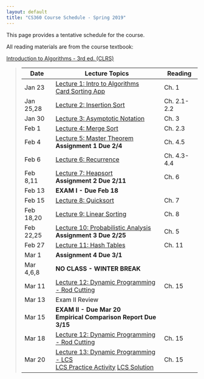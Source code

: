 ```yaml
---
layout: default
title: "CS360 Course Schedule - Spring 2019"
---
```


This page provides a tentative schedule for the course.

All reading materials are from the course textbook:

[Introduction to Algorithms - 3rd ed. (CLRS)](http://mitpress.mit.edu/books/introduction-algorithms)

> Date | Lecture Topics | Reading |
> ---- | -------------- | ------- |
> Jan 23    | [Lecture 1: Intro to Algorithms](../lectures/lecture01.html) <br> [Card Sorting App](../lectures/Sorter.jar) | Ch. 1 |
> Jan 25,28 | [Lecture 2: Insertion Sort](../lectures/lecture02.html) | Ch. 2.1-2.2 |
> Jan 30    | [Lecture 3: Asymptotic Notation](../lectures/lecture03.html) | Ch. 3 |
> Feb 1     | [Lecture 4: Merge Sort](../lectures/lecture04.html) | Ch. 2.3 |
> Feb 4     | [Lecture 5: Master Theorem](../lectures/lecture05.html) <br /> **Assignment 1 Due 2/4** | Ch. 4.5 |
> Feb 6     | [Lecture 6: Recurrence](../lectures/lecture06.html) | Ch. 4.3-4.4 |
> Feb 8,11  | [Lecture 7: Heapsort](../lectures/lecture07.html)  <br /> **Assignment 2 Due 2/11** | Ch. 6 |
> Feb 13    | **EXAM I - Due Feb 18**               |             |
> Feb 15    | [Lecture 8: Quicksort](../lectures/lecture08.html) | Ch. 7 |
> Feb 18,20 | [Lecture 9: Linear Sorting](../lectures/lecture09.html)  | Ch. 8 |
> Feb 22,25 | [Lecture 10: Probabilistic Analysis](../lectures/lecture10.html) <br /> **Assignment 3 Due 2/25** | Ch. 5 |
> Feb 27    | [Lecture 11: Hash Tables](../lectures/lecture11.html) | Ch. 11 |
> Mar 1     | **Assignment 4 Due 3/1** |   |
> Mar 4,6,8 | **NO CLASS - WINTER BREAK** |    |
> Mar 11    | [Lecture 12: Dynamic Programming - Rod Cutting](../lectures/lecture12.html) | Ch. 15 |
> Mar 13     | Exam II Review |    |
> Mar 15     | **EXAM II - Due Mar 20** <br /> **Empirical Comparison Report Due 3/15**               |             |
> Mar 18    | [Lecture 12: Dynamic Programming - Rod Cutting](../lectures/lecture12.html) | Ch. 15 |
> Mar 20    | [Lecture 13: Dynamic Programming - LCS](../lectures/lecture13.html) <br /> [LCS Practice Activity](../handouts/lecture13-LCS-Ex2.pdf) [LCS Solution](../handouts/lecture13-LCS-Ex2Sol.pdf) | Ch. 15 |

<!--
> Mar 11    | [Lecture 12: Dynamic Programming - Rod Cutting](../lectures/lecture12.html) | Ch. 15 |
> Mar 13     | Exam II Review |    |
> Mar 15     | **EXAM II - Due Mar 20** <br /> **Empirical Comparison Report Due 3/15**               |             |
> Mar 18    | [Lecture 12: Dynamic Programming - Rod Cutting](../lectures/lecture12.html) | Ch. 15 |
> Mar 20    | [Lecture 13: Dynamic Programming - LCS](../lectures/lecture13.html) <br /> [LCS Practice Activity](../handouts/lecture13-LCS-Ex2.pdf) [LCS Solution](../handouts/lecture13-LCS-Ex2Sol.pdf) | Ch. 15 |
> Mar 22    | [Lecture 14: Greedy Algorithms - Activity Selection](../lectures/lecture14.html) | Ch. 16 |
> Mar 25    | [Lecture 15: Graph Theory](../lectures/lecture15.html) | Appendix B.4 |
> Mar 27    | [Lecture 16: Breadth-First Search](../lectures/lecture16.html) <br /> **Assignment 5 Due 3/27** | Ch. 22.2 |
> Mar 29    | [Lecture 17: Depth-First Search](../lectures/lecture17.html) <br /> [DFS Practice Activity](../handouts/lecture17-dfsact.pdf) [DFS Solution](../handouts/lecture17-dfsact-sol.pdf)  | Ch. 22.3 |


> Apr 1     | [Lecture 18: DFS Applications](../lectures/lecture18.html) <br /> [SCCD Practice Activity](../handouts/lecture18-sccex.pdf) [SCCD Solution](../handouts/lecture18-sccex-sol.pdf) | Ch. 22.4-22.5 |
> Apr 3    | [Lecture 19: Minimum Spanning Trees - Kruskal](../lectures/lecture19.html) <br /> [Kruskal Practice Activity](../handouts/lecture19-Kruskalact.pdf) [Kruskal Solution](../handouts/lecture19-Kruskalactsol.pdf) <br /> **Assignment 6 Due 4/3** | Ch. 23.1 |
> Apr 5     | Exam III Review <br /> **Assignment 7 Due 4/4**  |    |
> Apr 6     | **Exam III - Due Apr 11** |  |
> Apr 9     | [Lecture 20: Minimum Spanning Trees - Prim](../lectures/lecture20.html) <br /> [Prim Practice Activity](../handouts/lecture20-Primact.pdf) [Prim Solution](../handouts/lecture20-Primactsol.pdf) | Ch. 23.2 |
> Mar 30, Apr 2| **NO CLASS - SPRING BREAK** |   |
> Apr 11    | [Lecture 21: Shortest Path - Bellman-Ford](../lectures/lecture21.html) | Ch. 24.1-24.2 |
> Apr 13    | [Lecture 22: Shortest Path - Dijkstra](../lectures/lecture22.html) <br /> [SSSP Practice Activity](../handouts/lecture22-ssspact.pdf) [SSSP Solution](../handouts/lecture22-ssspactsol.pdf) | Ch. 24.3 |
> Apr 13    | [Lecture 23: Shortest Path - Floyd-Warshall](../lectures/lecture23.html) | Ch. 25 |
> Apr 16    | [Lecture 24: Maximal Flow](../lectures/lecture24.html) | Ch. 26.1 |
> Apr 18    | [Lecture 25: Maximal Flow- Ford-Fulkerson](../lectures/lecture25.html) <br /> [Max Flow Practice Activity](../handouts/lecture25-maxflowact.pdf) [Max Flow Solution](../handouts/lecture25-maxflowactsol.pdf) <br /> **Assignment 8 Due 4/18** | Ch. 26.2 |
> Apr 20    | [Lecture 26: NP Completeness](../lectures/lecture26.html) | Ch. 34.1-34.3 |
> Apr 23    | [Lecture 27: NP Complete Problems](../lectures/lecture27.html) <br /> [Lecture 28: More NP Complete Problems](../lectures/lecture28.html) | Ch. 34.4 |
> Apr 25    | **Exam IV - Due May 2** <br /> **Assignment 9 Due 4/25** | Ch. 34.5 |
> Apr 27    | **NO CLASS** |  |
> Apr 30    | [Lecture 29: Approximation Algorithms](../lectures/lecture29.html) | Ch. 35.1-35.2 |
> May 7,9   | **Final Project Presentations** |  |
-->











